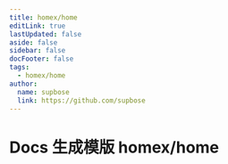 ```yaml
---
title: homex/home
editLink: true
lastUpdated: false
aside: false
sidebar: false
docFooter: false
tags:
  - homex/home
author:
  name: supbose
  link: https://github.com/supbose
---
```


# Docs 生成模版 homex/home
